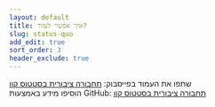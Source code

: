 ```yaml
---
layout: default
title: איך אפשר לעזור?
slug: status-quo
add_edit: true
sort_order: 3
header_exclude: true
---
```


שתפו את העמוד בפייסבוק: [תחבורה ציבורית בסטטוס קוו](https://www.facebook.com/status.quo.il/)  
הוסיפו מידע באמצעות GitHub: [תחבורה ציבורית בסטטוס קוו](https://github.com/quo-il/quo-il)